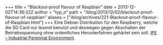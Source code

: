 +++
title = "Blackout-proof flavour of Raspbian"
date = 2013-12-02T14:36:22Z
author = "typ_o"
path = "/blog/2013/12/02/blackout-proof-flavour-of-raspbian"
aliases = ["/blog/archives/221-Blackout-proof-flavour-of-Raspbian.html"]
+++
Eine Debian Distribution für den Raspberry, welche die SD Card nur
lesend benutzt und deswegen gegen Abschalten der Betriebsspannung ohne
ordentliches Herunterfahren gehärtet sein soll. [IPE – Industrial
Perennial Environment](https://nutcom.hu/?page_id=108).
